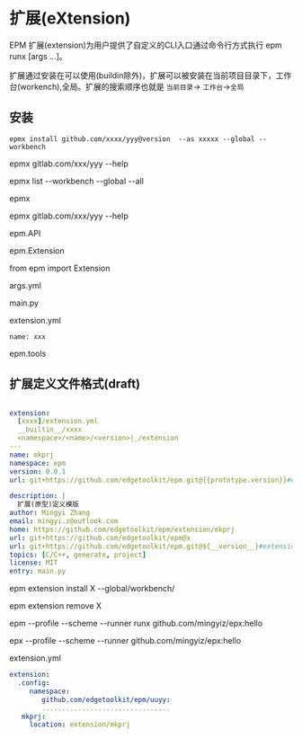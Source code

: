 

# 扩展(eXtension)



EPM 扩展(extension)为用户提供了自定义的CLI入口通过命令行方式执行 epm runx <extension name> [args ...]。

扩展通过安装在可以使用(buildin除外)，扩展可以被安装在当前项目目录下，工作台(workench),全局。扩展的搜索顺序也就是 `当前目录`-> `工作台`->`全局`

## 安装

```
epmx install github.com/xxxx/yyy@version  --as xxxxx --global --workbench
```

epmx gitlab.com/xxx/yyy --help

epmx list --workbench --global --all

epmx 

epmx gitlab.com/xxx/yyy --help





epm.API

epm.Extension

from epm import Extension

args.yml

main.py

extension.yml

```
name: xxx

```



epm.tools







## 扩展定义文件格式(draft)

```yaml

extension:
  [xxxx]/extension.yml
  __builtin__/xxxx
  <namespace>/<name>/<version>|_/extension
---
name: mkprj
namespace: epm
version: 0.0.1
url: git+https://github.com/edgetoolkit/epm.git@{{prototype.version}}#extension/mkprj

description: |
  扩展(原型)定义模版
author: Mingyi Zhang
email: mingyi.z@outlook.com
home: https://github.com/edgetoolkit/epm/extension/mkprj
url: git+https://github.com/edgetoolkit/epm@x
url: git+https://github.com/edgetoolkit/epm.git@${__version__}#extension/mkprj
topics: [C/C++, generate, project]
license: MIT
entry: main.py

```

epm extension install  X --global/workbench/

epm extension remove  X 

epm --profile --scheme --runner runx github.com/mingyiz/epx:hello   

epx --profile --scheme --runner github.com/mingyiz/epx:hello



extension.yml 

```yaml
extension:
  .config:
     namespace:
        github.com/edgetoolkit/epm/uuyy:
        ................................
   mkprj:
     location: extension/mkprj
```

